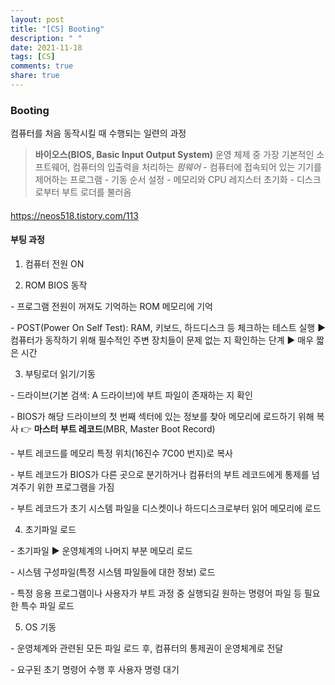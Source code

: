 ```yaml
---
layout: post
title: "[CS] Booting"
description: " "
date: 2021-11-18
tags: [CS]
comments: true
share: true
---
```


### **Booting**

컴퓨터를 처음 동작시킬 때 수행되는 일련의 과정

> **바이오스(BIOS, Basic Input Output System)**
> 운영 체제 중 가장 기본적인 소프트웨어, 컴퓨터의 입출력을 처리하는 *펌웨어*
> \- 컴퓨터에 접속되어 있는 기기를 제어하는 프로그램
> \- 기동 순서 설정
> \- 메모리와 CPU 레지스터 초기화
> \- 디스크로부터 부트 로더를 불러옴

####  

https://neos518.tistory.com/113

#### **부팅 과정**

1. 컴퓨터 전원 ON

2. ROM BIOS 동작

\- 프로그램 전원이 꺼져도 기억하는 ROM 메모리에 기억

\- POST(Power On Self Test): RAM, 키보드, 하드디스크 등 체크하는 테스트 실행
▶ 컴퓨터가 동작하기 위해 필수적인 주변 장치들이 문제 없는 지 확인하는 단계
▶ 매우 짧은 시간

3. 부팅로더 읽기/기동

\- 드라이브(기본 검색: A 드라이브)에 부트 파일이 존재하는 지 확인

\- BIOS가 해당 드라이브의 첫 번째 섹터에 있는 정보를 찾아 메모리에 로드하기 위해 복사 👉 **마스터 부트 레코드**(MBR, Master Boot Record)

\- 부트 레코드를 메모리 특정 위치(16진수 7C00 번지)로 복사

\- 부트 레코드가 BIOS가 다른 곳으로 분기하거나 컴퓨터의 부트 레코드에게 통제를 넘겨주기 위한 프로그램을 가짐

\- 부트 레코드가 초기 시스템 파일을 디스켓이나 하드디스크로부터 읽어 메모리에 로드

4. 초기파일 로드

\- 초기파일 ▶ 운영체계의 나머지 부분 메모리 로드

\- 시스템 구성파일(특정 시스템 파일들에 대한 정보) 로드

\- 특정 응용 프로그램이나 사용자가 부트 과정 중 실행되길 원하는 명령어 파일 등 필요한 특수 파일 로드

5. OS 기동

\- 운영체계와 관련된 모든 파일 로드 후, 컴퓨터의 통제권이 운영체계로 전달

\- 요구된 초기 명령어 수행 후 사용자 명령 대기